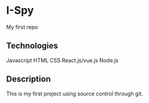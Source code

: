# I-Spy
My first repo
## Technologies
Javascript
HTML
CSS
React.js/vue.js
Node.js

## Description
This is my first project using source control through git.